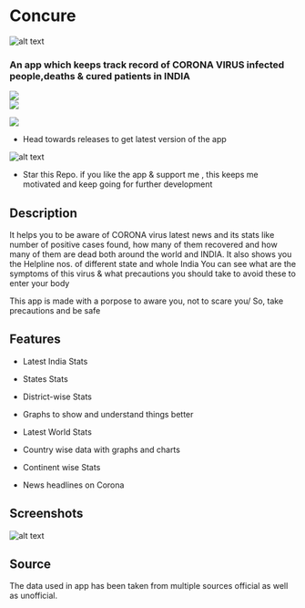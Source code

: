 # Concure
![alt text](https://github.com/KejariwalAyush/NCOV-19/blob/master/assets/icon.png)

### An app which keeps track record of CORONA VIRUS infected people,deaths & cured patients in INDIA 

![](https://img.shields.io/badge/Language-Dart-blue)   
![](https://img.shields.io/badge/SDK-Flutter-yellow)   
<!-- ![](https://zipjob.com/blog/job-search-cold-email/badge/Download-Concure-orange)     -->

![](https://img.shields.io/badge/Download-Concure--19-orange)  
* Head towards releases to get latest version of the app

![alt text](http://icons.iconarchive.com/icons/paomedia/small-n-flat/64/star-alt-icon.png) 
* Star this Repo. if you like the app & support me , this keeps me motivated and keep going for further development

## Description 
It helps you to be aware of CORONA virus latest news and its stats like number of positive cases found, how many of them recovered and how many of them are dead both around the world and INDIA.
It also shows you the Helpline nos. of different state and whole India
You can see what are the symptoms of this virus & what precautions you should take to avoid these to enter your body

This app is made with a porpose to aware you, not to scare you/ So, take precautions and be safe 

## Features
* Latest India Stats
* States Stats
* District-wise Stats
* Graphs to show and understand things better

* Latest World Stats
* Country wise data with graphs and charts
* Continent wise Stats 
* News headlines on Corona 

## Screenshots

![alt text](https://github.com/KejariwalAyush/NCOV-19/blob/master/screenshot.jpg)

## Source
The data used in app has been taken from multiple sources official as well as unofficial. 
